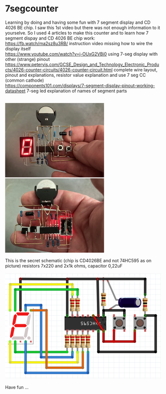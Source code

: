 # 7segcounter
Learning by doing and having some fun with 7 segment display and CD 4026 BE chip.
I saw this 1st video but there was not enough information to it yourselve. So I used 4 articles to make this counter and to learn how 7 segment dispay and CD 4026 BE chip work:<BR>
https://fb.watch/ma2sz8u3RB/ instruction video missing how to wire the display itself<BR>
https://www.youtube.com/watch?v=j-OUxG2VBi0 using 7-seg display with other (strange) pinout<BR>
https://www.petervis.com/GCSE_Design_and_Technology_Electronic_Products/4026-counter-circuits/4026-counter-circuit.html complete wire layout, pinout and explanations, resistor value explanation and use 7 seg CC (common cathode)<BR>
https://components101.com/displays/7-segment-display-pinout-working-datasheet 7-seg led explanation of names of segment parts<BR><BR>

![front](https://github.com/gtmans/7segcounter/blob/main/IMG_2133.jpg)
![back](https://github.com/gtmans/7segcounter/blob/main/IMG_2134.jpg)

This is the secret schematic (chip is CD4026BE and not 74HC595 as on picture) resistors 7x220 and 2x1k ohms, capacitor 0,22uF <BR><BR>
![schematic](https://github.com/gtmans/7segcounter/blob/main/Schematic.png)<BR><BR>Have fun ...
